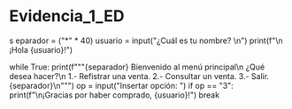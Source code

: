 # Evidencia_1_ED
s
eparador = ("*" * 40)
usuario = input("¿Cuál es tu nombre? \n")
print(f"\n             ¡Hola {usuario}!")

while True:
    print(f"""{separador}
    Bienvenido al menú principal\n
        ¿Qué desea hacer?\n
1.- Refistrar una venta.
2.- Consultar un venta.
3.- Salir.
{separador}\n""")
    op = input("Insertar opción: ")
    if op == "3":
        print(f"\n¡Gracias por haber comprado, {usuario}!")
        break
